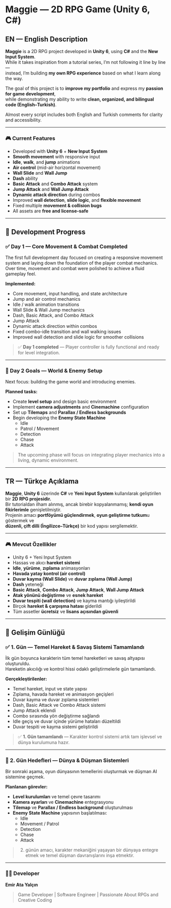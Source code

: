 # Maggie — 2D RPG Game (Unity 6, C#)

## EN — English Description

**Maggie** is a 2D RPG project developed in **Unity 6**, using **C#** and the **New Input System**.  
While it takes inspiration from a tutorial series, I’m not following it line by line —  
instead, I’m building **my own RPG experience** based on what I learn along the way.

The goal of this project is to **improve my portfolio** and express my **passion for game development**,  
while demonstrating my ability to write **clean, organized, and bilingual code (English–Turkish)**.

Almost every script includes both English and Turkish comments for clarity and accessibility.

---

### 🎮 Current Features
- Developed with **Unity 6** + **New Input System**
- **Smooth movement** with responsive input
- **Idle**, **walk**, and **jump** animations
- **Air control** (mid-air horizontal movement)
- **Wall Slide** and **Wall Jump**
- **Dash** ability
- **Basic Attack** and **Combo Attack** system
- **Jump Attack** and **Wall Jump Attack**
- **Dynamic attack direction** during combos
- Improved **wall detection**, **slide logic**, and **flexible movement**
- Fixed multiple **movement & collision bugs**
- All assets are **free and license-safe**

---

## 📅 Development Progress

### ✅ Day 1 — Core Movement & Combat Completed

The first full development day focused on creating a responsive movement system and laying down the foundation of the player combat mechanics.  
Over time, movement and combat were polished to achieve a fluid gameplay feel.

**Implemented:**
- Core movement, input handling, and state architecture  
- Jump and air control mechanics  
- Idle / walk animation transitions  
- Wall Slide & Wall Jump mechanics  
- Dash, Basic Attack, and Combo Attack  
- Jump Attack
- Dynamic attack direction within combos  
- Fixed combo-idle transition and wall walking issues  
- Improved wall detection and slide logic for smoother collisions  

> ✅ **Day 1 completed** — Player controller is fully functional and ready for level integration.

---

### 🎯 Day 2 Goals — World & Enemy Setup

Next focus: building the game world and introducing enemies.

**Planned tasks:**
- Create **level setup** and design basic environment  
- Implement **camera adjustments** and **Cinemachine** configuration  
- Set up **Tilemaps** and **Parallax / Endless backgrounds**  
- Begin developing the **Enemy State Machine**  
  - Idle  
  - Patrol / Movement  
  - Detection  
  - Chase  
  - Attack  

> The upcoming phase will focus on integrating player mechanics into a living, dynamic environment.

---

## TR — Türkçe Açıklama

**Maggie**, **Unity 6** üzerinde **C#** ve **Yeni Input System** kullanılarak geliştirilen bir **2D RPG projesidir.**  
Bir tutorialdan ilham alınmış, ancak birebir kopyalanmamış; **kendi oyun fikirlerimle** genişletilmiştir.  
Projenin amacı **portföyümü güçlendirmek**, **oyun geliştirme tutkum**u göstermek ve  
**düzenli, çift dilli (İngilizce–Türkçe)** bir kod yapısı sergilemektir.

---

### 🎮 Mevcut Özellikler
- Unity 6 + Yeni Input System  
- Hassas ve akıcı **hareket sistemi**  
- **Idle**, **yürüme**, **zıplama** animasyonları  
- **Havada yatay kontrol (air control)**  
- **Duvar kayma (Wall Slide)** ve **duvar zıplama (Wall Jump)**  
- **Dash** yeteneği  
- **Basic Attack**, **Combo Attack**, **Jump Attack**, **Wall Jump Attack**  
- **Atak yönünü değiştirme** ve **esnek hareket**  
- **Duvar tespiti (wall detection)** ve kayma mantığı iyileştirildi  
- Birçok **hareket & çarpışma hatası** giderildi  
- Tüm assetler **ücretsiz** ve **lisans açısından güvenli**

---

## 📅 Gelişim Günlüğü

### ✅ 1. Gün — Temel Hareket & Savaş Sistemi Tamamlandı

İlk gün boyunca karakterin tüm temel hareketleri ve savaş altyapısı oluşturuldu.  
Hareketin akıcılığı ve kontrol hissi odaklı geliştirmelerle gün tamamlandı.

**Gerçekleştirilenler:**
- Temel hareket, input ve state yapısı  
- Zıplama, havada hareket ve animasyon geçişleri  
- Duvar kayma ve duvar zıplama sistemleri  
- Dash, Basic Attack ve Combo Attack sistemi  
- Jump Attack eklendi  
- Combo sırasında yön değiştirme sağlandı  
- Idle geçiş ve duvar içinde yürüme hataları düzeltildi  
- Duvar tespiti ve kayma sistemi geliştirildi  

> ✅ **1. Gün tamamlandı** — Karakter kontrol sistemi artık tam işlevsel ve dünya kurulumuna hazır.

---

### 🎯 2. Gün Hedefleri — Dünya & Düşman Sistemleri

Bir sonraki aşama, oyun dünyasının temellerini oluşturmak ve düşman AI sistemine geçmek.

**Planlanan görevler:**
- **Level kurulumları** ve temel çevre tasarımı  
- **Kamera ayarları** ve **Cinemachine** entegrasyonu  
- **Tilemap** ve **Parallax / Endless background** oluşturulması  
- **Enemy State Machine** yapısının başlatılması:  
  - Idle  
  - Movement / Patrol  
  - Detection  
  - Chase  
  - Attack  

> 2. günün amacı, karakter mekaniğini yaşayan bir dünyaya entegre etmek ve temel düşman davranışlarını inşa etmektir.

---

### 👨‍💻 Developer
**Emir Ata Yalçın**  
> Game Developer | Software Engineer | Passionate About RPGs and Creative Coding
